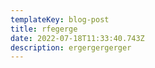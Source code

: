 ```yaml
---
templateKey: blog-post
title: rfegerge
date: 2022-07-18T11:33:40.743Z
description: ergergergerger
---
```

